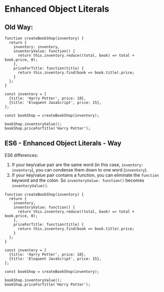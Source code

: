 # Enhanced Object Literals

## Old Way:

```
function createBookShop(inventory) {
  return {
    inventory: inventory,
    inventoryValue: function() {
      return this.inventory.reduce((total, book) => total + book.price, 0);
    },
    priceForTitle: function(title) {
      return this.inventory.find(book => book.title).price;
    }
  };
}

const inventory = [
  {title: 'Harry Potter', price: 10},
  {title: 'Eloquent JavaScript', price: 15},
];

const bookShop = createBookShop(inventory);

bookShop.inventoryValue();
bookShop.priceForTitle('Harry Potter');
```


## ES6 - Enhanced Object Literals - Way

ES6 differences:

1. If your key/value pair are the same word (in this case, `inventory: inventory`), you can condense them down to one word (`inventory`).
2. If your key/value pair contains a function, you can eliminate the `function` keyword and the colon. So `inventoryValue: function()` becomes `inventoryValue()`.

```
function createBookShop(inventory) {
  return {
    inventory,
    inventoryValue: function() {
      return this.inventory.reduce((total, book) => total + book.price, 0);
    },
    priceForTitle: function(title) {
      return this.inventory.find(book => book.title).price;
    }
  };
}

const inventory = [
  {title: 'Harry Potter', price: 10},
  {title: 'Eloquent JavaScript', price: 15},
];

const bookShop = createBookShop(inventory);

bookShop.inventoryValue();
bookShop.priceForTitle('Harry Potter');
```